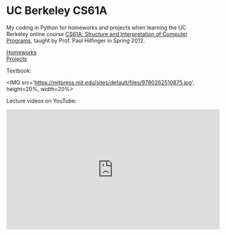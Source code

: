 # UC Berkeley CS61A 

My coding in Python for homeworks and projects when learning the UC Berkeley online course <A target="_blank" href='http://inst.eecs.berkeley.edu/~cs61a/sp12/'>CS61A: Structure and Interpretation of Computer Programs</A>, taught by Prof. Paul Hilfinger in Spring 2012.<P>

<A href='https://github.com/JesseLiu0/coursework/tree/master/UCB_CS61A_2012Spring/homework'>Homeworks</A><BR>
<A href='https://github.com/JesseLiu0/coursework/tree/master/UCB_CS61A_2012Spring/projects'>Projects</A><BR>

Textbook: <P>
<IMG src='https://mitpress.mit.edu/sites/default/files/9780262510875.jpg', height=20%, width=20%> <P>

Lecture videos on YouTube:
<iframe width="560" height="315" src="https://www.youtube.com/embed/videoseries?list=PLEE65657BC5C79469" frameborder="0" allowfullscreen></iframe>
